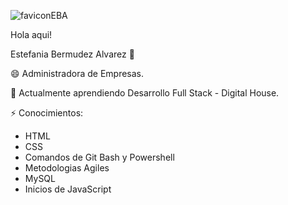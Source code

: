![faviconEBA](https://user-images.githubusercontent.com/89166860/165838573-009b815c-60da-4b65-b295-8d96f7c85468.png)

Hola aqui!

Estefania Bermudez Alvarez 👋


😄 Administradora de Empresas.

🌱 Actualmente aprendiendo Desarrollo Full Stack - Digital House.

⚡ Conocimientos:
* HTML
* CSS
* Comandos de Git Bash y Powershell
* Metodologias Agiles
* MySQL
* Inicios de JavaScript
